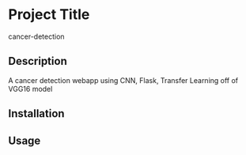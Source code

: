 # Project Title
cancer-detection

## Description
A cancer detection webapp using CNN, Flask, Transfer Learning off of VGG16 model

## Installation

## Usage

